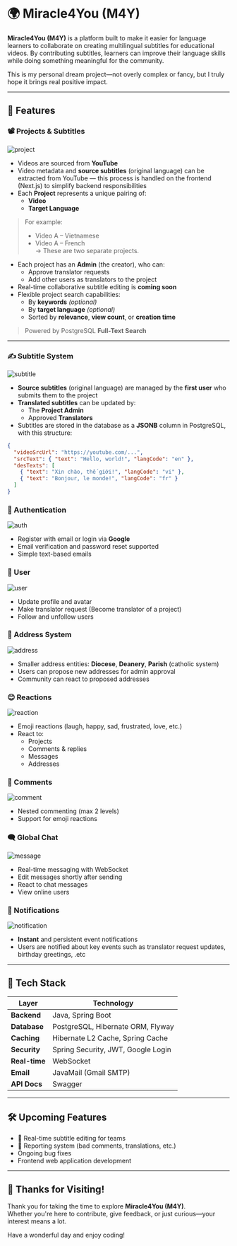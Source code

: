 # 🌍 Miracle4You (M4Y)

**Miracle4You (M4Y)** is a platform built to make it easier for language learners to collaborate on creating multilingual subtitles for educational videos. By contributing subtitles, learners can improve their language skills while doing something meaningful for the community.

This is my personal dream project—not overly complex or fancy, but I truly hope it brings real positive impact.

---

## 🚀 Features

### 📽️ Projects & Subtitles

![project](./images/api/project.png)

- Videos are sourced from **YouTube**
- Video metadata and **source subtitles** (original language) can be extracted from YouTube — this process is handled on the frontend (Next.js) to simplify backend responsibilities
- Each **Project** represents a unique pairing of:
  - **Video**
  - **Target Language**

> For example:
>
> - Video A – Vietnamese
> - Video A – French  
>   → These are two separate projects.

- Each project has an **Admin** (the creator), who can:
  - Approve translator requests
  - Add other users as translators to the project
- Real-time collaborative subtitle editing is **coming soon**
- Flexible project search capabilities:
  - By **keywords** _(optional)_
  - By **target language** _(optional)_
  - Sorted by **relevance**, **view count**, or **creation time**

> Powered by PostgreSQL **Full-Text Search**

---

### ✍️ Subtitle System

![subtitle](./images/api/subtitle.png)

- **Source subtitles** (original language) are managed by the **first user** who submits them to the project
- **Translated subtitles** can be updated by:
  - The **Project Admin**
  - Approved **Translators**
- Subtitles are stored in the database as a **JSONB** column in PostgreSQL, with this structure:

```json
{
  "videoSrcUrl": "https://youtube.com/...",
  "srcText": { "text": "Hello, world!", "langCode": "en" },
  "desTexts": [
    { "text": "Xin chào, thế giới!", "langCode": "vi" },
    { "text": "Bonjour, le monde!", "langCode": "fr" }
  ]
}
```

### 🔐 Authentication

![auth](./images/api/auth.png)

- Register with email or login via **Google**
- Email verification and password reset supported
- Simple text-based emails

### 👤 User

![user](./images/api/user.png)

- Update profile and avatar
- Make translator request (Become translator of a project)
- Follow and unfollow users

### 📍 Address System

![address](./images/api/address.png)

- Smaller address entities: **Diocese**, **Deanery**, **Parish** (catholic system)
- Users can propose new addresses for admin approval
- Community can react to proposed addresses

### 😊 Reactions

![reaction](./images/api/reaction.png)

- Emoji reactions (laugh, happy, sad, frustrated, love, etc.)
- React to:
  - Projects
  - Comments & replies
  - Messages
  - Addresses

### 💬 Comments

![comment](./images/api/comment.png)

- Nested commenting (max 2 levels)
- Support for emoji reactions

### 🗨️ Global Chat

![message](./images/api/message.png)

- Real-time messaging with WebSocket
- Edit messages shortly after sending
- React to chat messages
- View online users

### 🔔 Notifications

![notification](./images/api/notification.png)

- **Instant** and persistent event notifications
- Users are notified about key events such as translator request updates, birthday greetings, .etc

---

## 🧰 Tech Stack

| Layer         | Technology                         |
| ------------- | ---------------------------------- |
| **Backend**   | Java, Spring Boot                  |
| **Database**  | PostgreSQL, Hibernate ORM, Flyway  |
| **Caching**   | Hibernate L2 Cache, Spring Cache   |
| **Security**  | Spring Security, JWT, Google Login |
| **Real-time** | WebSocket                          |
| **Email**     | JavaMail (Gmail SMTP)              |
| **API Docs**  | Swagger                            |

---

## 🛠️ Upcoming Features

- 🔄 Real-time subtitle editing for teams
- 🚩 Reporting system (bad comments, translations, etc.)
- Ongoing bug fixes
- Frontend web application development

---

## 🤗 Thanks for Visiting!

Thank you for taking the time to explore **Miracle4You (M4Y)**.  
Whether you're here to contribute, give feedback, or just curious—your interest means a lot.

Have a wonderful day and enjoy coding!
